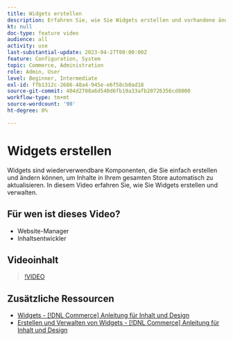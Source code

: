 ```yaml
---
title: Widgets erstellen
description: Erfahren Sie, wie Sie Widgets erstellen und vorhandene ändern, um Inhalte in Ihrem gesamten Store automatisch zu aktualisieren.
kt: null
doc-type: feature video
audience: all
activity: use
last-substantial-update: 2023-04-27T00:00:00Z
feature: Configuration, System
topic: Commerce, Administration
role: Admin, User
level: Beginner, Intermediate
exl-id: ffb1312c-2686-48a4-945e-e6f58cb0ad18
source-git-commit: 404d2708a6d540d6fb19a33afb20726356cd8000
workflow-type: tm+mt
source-wordcount: '90'
ht-degree: 0%

---
```


# Widgets erstellen

Widgets sind wiederverwendbare Komponenten, die Sie einfach erstellen und ändern können, um Inhalte in Ihrem gesamten Store automatisch zu aktualisieren. In diesem Video erfahren Sie, wie Sie Widgets erstellen und verwalten.

## Für wen ist dieses Video?

- Website-Manager
- Inhaltsentwickler

## Videoinhalt

>[!VIDEO](https://video.tv.adobe.com/v/343786?quality=12&learn=on)

## Zusätzliche Ressourcen

- [Widgets - [!DNL Commerce] Anleitung für Inhalt und Design](https://experienceleague.adobe.com/docs/commerce-admin/content-design/elements/widgets/widgets.html)
- [Erstellen und Verwalten von Widgets - [!DNL Commerce] Anleitung für Inhalt und Design](https://experienceleague.adobe.com/docs/commerce-admin/content-design/elements/widgets/widget-create.html)
